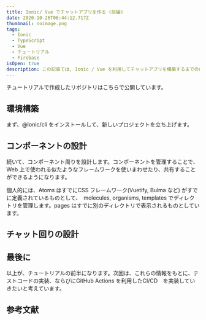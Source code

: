 ```yaml
---
title: Ionic/ Vue でチャットアプリを作る (前編)
date: 2020-10-26T06:44:12.717Z
thumbnail: noimage.png
tags:
  - Ionic
  - TypeScript
  - Vue
  - チュートリアル
  - Firebase
isOpen: true
description: この記事では, Ionic / Vue を利用してチャットアプリを構築するまでの内容をまとめました。
---
```

チュートリアルで作成したリポジトリはこちらで公開しています。

## 環境構築
まず、@Ionic/cli をインストールして、新しいプロジェクトを立ち上げます。

## コンポーネントの設計
続いて、コンポーネント周りを設計します。コンポーネントを管理することで、Web 上で使われる似たようなフレームワークを使いまわせたり、共有することができるようになります。

個人的には、Atoms はすでにCSS フレームワーク(Vuetify, Bulma など) がすでに定義されているものとして、　molecules, organisms, templates でディレクトリを管理します。pages はすでに別のディレクトリで表示されるものとしています。

## チャット回りの設計


## 最後に
以上が、チュートリアルの前半になります。次回は、これらの情報をもとに、テストコードの実装、ならびにGitHub Actions を利用したCI/CD　を実装していきたいと考えています。

## 参考文献